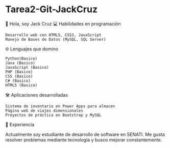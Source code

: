 # Tarea2-Git-JackCruz
👋 Hola, soy Jack Cruz
💻 Habilidades en programación

    Desarrollo web con HTML5, CSS3, JavaScript
    Manejo de Bases de Datos (MySQL, SQL Server)

🌐 Lenguajes que domino

    Python(Basico)
    Java (Basico)
    JavaScript (Basico)
    PHP (Basico)
    CSS (Basico)
    C# (Basico)
    HTML5 (Basico)

🛠️ Aplicaciones desarrolladas

    Sistema de inventario en Power Apps para almacen
    Página web de viajes dimensionales
    Proyectos de práctica en Bootstrap y MySQL

📌 Experiencia

Actualmente soy estudiante de desarrollo de software en SENATI.
Me gusta resolver problemas mediante tecnología y busco mejorar constantemente.
